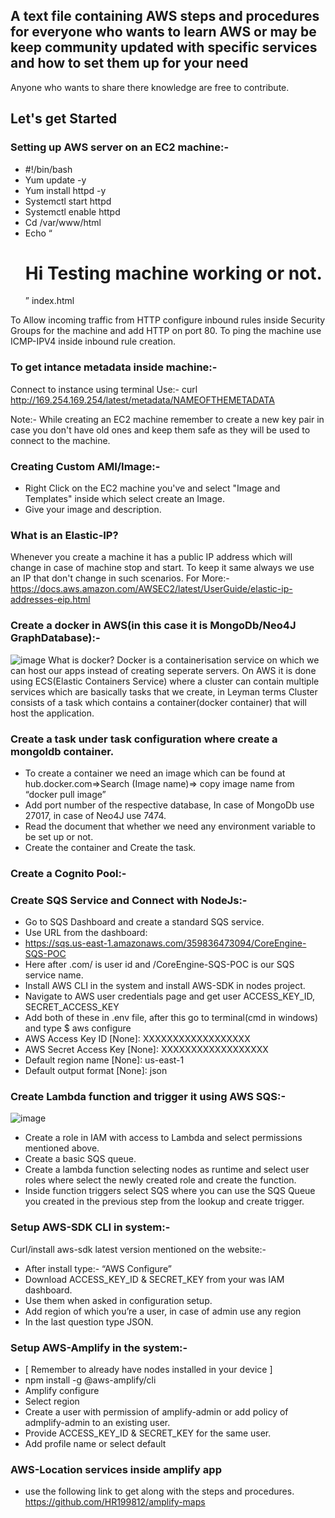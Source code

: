 ## A text file containing AWS steps and procedures for everyone who wants to learn AWS or may be keep community updated with specific services and how to set them up for your need

Anyone who wants to share there knowledge are free to contribute.

## Let's get Started

### Setting up AWS server on an EC2 machine:-

- #!/bin/bash
- Yum update -y
- Yum install httpd -y
- Systemctl start httpd
- Systemctl enable httpd
- Cd /var/www/html
- Echo “<h1>Hi Testing machine working or not.</h1>” index.html

To Allow incoming traffic from HTTP configure inbound rules inside Security Groups for the machine and add HTTP on port 80.
To ping the machine use ICMP-IPV4 inside inbound rule creation.

### To get intance metadata inside machine:-

Connect to instance using terminal
Use:- curl http://169.254.169.254/latest/metadata/NAMEOFTHEMETADATA

Note:- While creating an EC2 machine remember to create a new key pair in case you don't have old ones and keep them safe as they will be used to connect to the machine.

### Creating Custom AMI/Image:-
- Right Click on the EC2 machine you've and select "Image and Templates" inside which select create an Image.
- Give your image and description.

### What is an Elastic-IP?
Whenever you create a machine it has a public IP address which will change in case of machine stop and start. To keep it same always we use an IP that don't change in such scenarios.
For More:- https://docs.aws.amazon.com/AWSEC2/latest/UserGuide/elastic-ip-addresses-eip.html

### Create a docker in AWS(in this case it is MongoDb/Neo4J GraphDatabase):-

![image](https://user-images.githubusercontent.com/39455725/170764781-4984691d-cc16-4d18-b913-2bb1bdf0689e.png)
What is docker? Docker is a containerisation service on which we can host our apps instead of creating seperate servers. On AWS it is done using ECS(Elastic Containers Service) where a cluster can contain multiple services which are basically tasks that we create, in Leyman terms Cluster consists of a task which contains a container(docker container) that will host the application.

### Create a task under task configuration where create a mongoldb container.

- To create a container we need an image which can be found at hub.docker.com=>Search (Image name)=> copy image name from “docker pull image”
- Add port number of the respective database, In case of MongoDb use 27017, in case of Neo4J use 7474.
- Read the document that whether we need any environment variable to be set up or not.
- Create the container and Create the task.

### Create a Cognito Pool:-

### Create SQS Service and Connect with NodeJs:-

- Go to SQS Dashboard and create a standard SQS service.
- Use URL from the dashboard:
- https://sqs.us-east-1.amazonaws.com/359836473094/CoreEngine-SQS-POC
- Here after .com/ is user id and /CoreEngine-SQS-POC is our SQS service name.
- Install AWS CLI in the system and install AWS-SDK in nodes project.
- Navigate to AWS user credentials page and get user ACCESS_KEY_ID, SECRET_ACCESS_KEY
- Add both of these in .env file, after this go to terminal(cmd in windows) and type $ aws configure
- AWS Access Key ID [None]: XXXXXXXXXXXXXXXXXX
- AWS Secret Access Key [None]: XXXXXXXXXXXXXXXXXX
- Default region name [None]: us-east-1
- Default output format [None]: json

### Create Lambda function and trigger it using AWS SQS:-

![image](https://user-images.githubusercontent.com/39455725/170765002-455b99b5-ac39-42d7-8c6d-d8e84818c35a.png)

- Create a role in IAM with access to Lambda and select permissions mentioned above.
- Create a basic SQS queue.
- Create a lambda function selecting nodes as runtime and select user roles where select the newly created role and create the function.
- Inside function triggers select SQS where you can use the SQS Queue you created in the previous step from the lookup and create trigger.

### Setup AWS-SDK CLI in system:-

Curl/install aws-sdk latest version mentioned on the website:-

- After install type:- “AWS Configure”
- Download ACCESS_KEY_ID & SECRET_KEY from your was IAM dashboard.
- Use them when asked in configuration setup.
- Add region of which you’re a user, in case of admin use any region
- In the last question type JSON.

### Setup AWS-Amplify in the system:-

- [ Remember to already have nodes installed in your device ]
- npm install -g @aws-amplify/cli
- Amplify configure
- Select region
- Create a user with permission of amplify-admin or add policy of admplify-admin to an existing user.
- Provide ACCESS_KEY_ID & SECRET_KEY for the same user.
- Add profile name or select default

### AWS-Location services inside amplify app

- use the following link to get along with the steps and procedures.
  https://github.com/HR199812/amplify-maps
